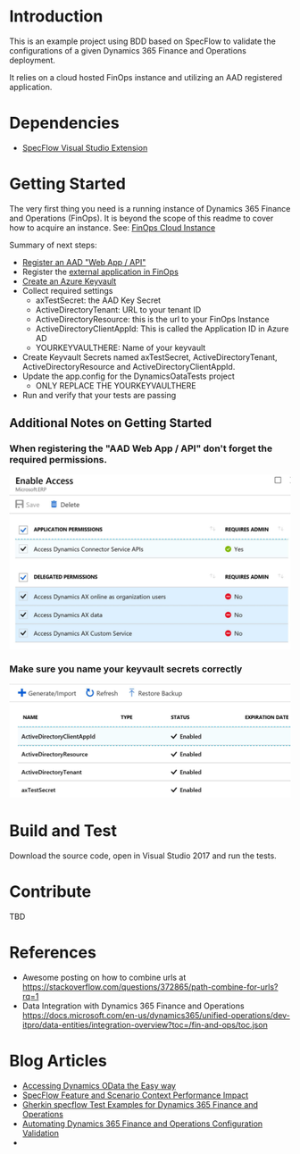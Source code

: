 # Introduction 
This is an example project using BDD based on SpecFlow to validate the configurations of a given Dynamics 365 Finance and Operations deployment.

It relies on a cloud hosted FinOps instance and utilizing an AAD registered application.

# Dependencies
- [SpecFlow Visual Studio Extension](https://marketplace.visualstudio.com/items?itemName=TechTalkSpecFlowTeam.SpecFlowforVisualStudio2017)
 
# Getting Started

The very first thing you need is a running instance of Dynamics 365 Finance and Operations (FinOps).  It is beyond the scope of this readme to cover how to acquire an instance.
See: [FinOps Cloud Instance](https://docs.microsoft.com/en-us/dynamics365/unified-operations/dev-itpro/deployment/cloud-deployment-overview)

Summary of next steps:
- [Register an AAD "Web App / API"](https://docs.microsoft.com/en-us/dynamics365/unified-operations/dev-itpro/data-entities/services-home-page#register-a-native-application-with-aad)
- Register the [external application in FinOps](https://docs.microsoft.com/en-us/dynamics365/unified-operations/dev-itpro/data-entities/services-home-page#register-your-external-application-in-finance-and-operations)
- [Create an Azure Keyvault](https://docs.microsoft.com/en-us/azure/key-vault/key-vault-get-started)
- Collect required settings
  - axTestSecret: the AAD Key Secret
  - ActiveDirectoryTenant: URL to your tenant ID
  - ActiveDirectoryResource: this is the url to your FinOps Instance
  - ActiveDirectoryClientAppId: This is called the Application ID in Azure AD
  - YOURKEYVAULTHERE: Name of your keyvault
- Create Keyvault Secrets named axTestSecret, ActiveDirectoryTenant, ActiveDirectoryResource and ActiveDirectoryClientAppId.
- Update the app.config for the DynamicsOataTests project
  - ONLY REPLACE THE YOURKEYVAULTHERE
- Run and verify that your tests are passing

## Additional Notes on Getting Started

### When registering the "AAD Web App / API" don't forget the required permissions.
![required permissions](./images/requiredpermissions.JPG)

### Make sure you name your keyvault secrets correctly
![keyvault secret names](./images/keyvaultsecrets.JPG)

# Build and Test
Download the source code, open in Visual Studio 2017 and run the tests. 

# Contribute
TBD

# References
- Awesome posting on how to combine urls at https://stackoverflow.com/questions/372865/path-combine-for-urls?rq=1 
- Data Integration with Dynamics 365 Finance and Operations https://docs.microsoft.com/en-us/dynamics365/unified-operations/dev-itpro/data-entities/integration-overview?toc=/fin-and-ops/toc.json

# Blog Articles
- [Accessing Dynamics OData the Easy way](http://darrenrich.blogspot.com/2018/12/accessing-dynamics-odata-easy-way.html)
- [SpecFlow Feature and Scenario Context Performance Impact](http://darrenrich.blogspot.com/2018/12/specflow-feature-and-scenario-context.html)
- [Gherkin specflow Test Examples for Dynamics 365 Finance and Operations](http://darrenrich.blogspot.com/2018/12/gherkin-specflow-test-examples-for.html)
- [Automating Dynamics 365 Finance and Operations Configuration Validation](http://darrenrich.blogspot.com/2018/11/automating-dynamics-365-finance-and.html)
- 